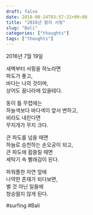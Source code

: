 ```yaml
---
draft: false
date: 2018-08-24T03:57:22+09:00
title: "2016년 발리 서핑"
slug: "Bali"
categories: ["thoughts"]
tags: ["thoughts"]
---
```

2016년 7월 19일  
  
새벽부터 서핑을 하노라면  
파도가 좋고,  
바다는 나의 것이며,  
상어도 꿈나라에 있을테다.  
  
동이 틀 무렵에는  
하늘색보다 바다색이 앞서 변하고,  
비라도 내린다면  
무지개가 무지 크다.  
  
큰 파도를 넘을 때면  
하늘로 승천하는 손오공이 되고,  
큰 파도에 휩쓸릴 때면  
세탁기 속 빨래감이 된다.  

파워풀한 자연 앞에  
나약한 존재가 되다보면,  
별 것 아닌 일들에  
청승떨지 않게 된다.  
  
\#surfing \#Bali
